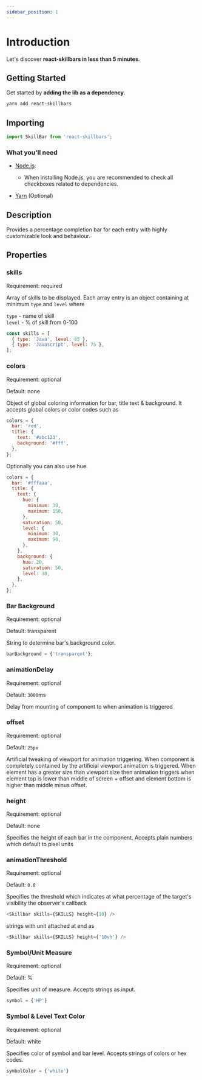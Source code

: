 ```yaml
---
sidebar_position: 1
---
```


# Introduction

Let's discover **react-skillbars in less than 5 minutes**.

## Getting Started

Get started by **adding the lib as a dependency**.

```bash
yarn add react-skillbars
```

## Importing

```typescript
import SkillBar from 'react-skillbars';
```

### What you'll need

- [Node.js](https://nodejs.org/en/download/):

  - When installing Node.js, you are recommended to check all checkboxes related to dependencies.

- [Yarn](https://classic.yarnpkg.com/lang/en/docs/install/) (Optional)

## Description

Provides a percentage completion bar for each entry with highly customizable look and behaviour.

## Properties

### skills

Requirement: required

Array of skills to be displayed. Each array entry is an object containing at minimum `type` and `level` where <br/>

`type` - name of skill <br/>
`level` - % of skill from 0-100

```javascript
const skills = [
  { type: 'Java', level: 85 },
  { type: 'Javascript', level: 75 },
];
```

### colors

Requirement: optional

Default: none

Object of global coloring information for bar, title text & background. It accepts global colors or color codes such as

```javascript
colors = {
  bar: 'red',
  title: {
    text: '#abc123',
    background: '#fff',
  },
};
```

Optionally you can also use hue.

```javascript
colors = {
  bar: '#fffaaa',
  title: {
    text: {
      hue: {
        minimum: 30,
        maximum: 150,
      },
      saturation: 50,
      level: {
        minimum: 30,
        maximum: 90,
      },
    },
    background: {
      hue: 20,
      saturation: 50,
      level: 30,
    },
  },
};
```

### Bar Background

Requirement: optional

Default: transparent

String to determine bar's background color.

```javascript
barBackground = {'transparent'};
```

### animationDelay

Requirement: optional

Default: `3000`ms

Delay from mounting of component to when animation is triggered

### offset

Requirement: optional

Default: `25px`

Artificial tweaking of viewport for animation triggering. When component is completely contained by the artificial viewport animation is triggered. When element has a greater size than viewport size then animation triggers when element top is lower than middle of screen + offset and element bottom is higher than middle minus offset.

### height

Requirement: optional

Default: none

Specifies the height of each bar in the component. Accepts plain numbers which default to pixel units

### animationThreshold

Requirement: optional

Default: `0.8`

Specifies the threshold which indicates at what percentage of the target's visibility the observer's callback

```javascript
<Skillbar skills={SKILLS} height={10} />
```

strings with unit attached at end as

```javascript
<Skillbar skills={SKILLS} height={'10vh'} />
```

### Symbol/Unit Measure

Requirement: optional

Default: %

Specifies unit of measure. Accepts strings as input.

```javascript
symbol = {'HP'}
```

### Symbol & Level Text Color

Requirement: optional

Default: white

Specifies color of symbol and bar level. Accepts strings of colors or hex codes.

```javascript
symbolColor = {'white'}
```
